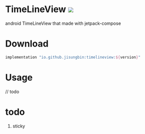 # TimeLineView [![](https://img.shields.io/maven-metadata/v.svg?label=Maven%20Central&metadataUrl=https%3A%2F%2Frepo1.maven.org%2Fmaven2%2Fio%2Fgithub%2Fjisungbin%2Ftimelineview%2Fmaven-metadata.xml)](https://search.maven.org/artifact/io.github.jisungbin/timelineview)
android TimeLineView that made with jetpack-compose

# Download
```groovy
implementation "io.github.jisungbin:timelineview:${version}"
```

# Usage
// todo

# todo
1. sticky
